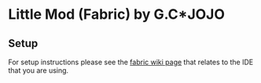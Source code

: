 # Little Mod (Fabric) by G.C*JOJO

## Setup

For setup instructions please see the [fabric wiki page](https://fabricmc.net/wiki/tutorial:setup) that relates to the IDE that you are using.
